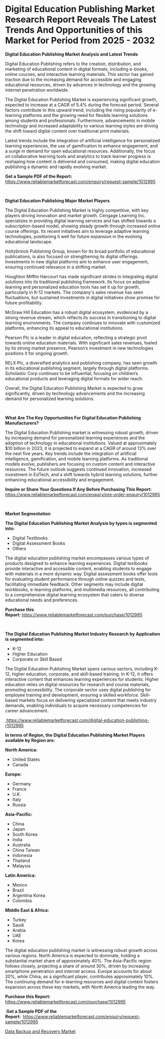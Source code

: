 <p><h1>Digital Education Publishing Market Research Report Reveals The Latest Trends And Opportunities of this Market for Period from 2025 - 2032</h1></p><p><strong>Digital Education Publishing Market Analysis and Latest Trends</strong></p>
<p><p>Digital Education Publishing refers to the creation, distribution, and marketing of educational content in digital formats, including e-books, online courses, and interactive learning materials. This sector has gained traction due to the increasing demand for accessible and engaging educational resources, driven by advances in technology and the growing internet penetration worldwide.</p><p>The Digital Education Publishing Market is experiencing significant growth, expected to increase at a CAGR of 5.4% during the forecast period. Several factors contribute to this upward trend, including the rising popularity of e-learning platforms and the growing need for flexible learning solutions among students and professionals. Furthermore, advancements in mobile technology and increased adaptability to various learning styles are driving the shift toward digital content over traditional print materials.</p><p>Latest trends include the integration of artificial intelligence for personalized learning experiences, the use of gamification to enhance engagement, and a surge in demand for open educational resources. Additionally, the focus on collaborative learning tools and analytics to track learner progress is reshaping how content is delivered and consumed, making digital education publishing a dynamic and rapidly evolving market.</p></p>
<p><strong>Get a Sample PDF of the Report:&nbsp;</strong> <a href="https://www.reliablemarketforecast.com/enquiry/request-sample/1012995?utm_campaign=3046&utm_medium=2&utm_source=Github&utm_content=ia&utm_term=06032025&utm_id=digital-education-publishing">https://www.reliablemarketforecast.com/enquiry/request-sample/1012995</a></p>
<p>&nbsp;</p>
<p><strong>Digital Education Publishing Major Market Players</strong></p>
<p><p>The Digital Education Publishing Market is highly competitive, with key players driving innovation and market growth. Cengage Learning Inc. specializes in providing digital learning services and has shifted towards a subscription-based model, showing steady growth through increased online course offerings. Its recent initiatives aim to leverage adaptive learning technologies, positioning it well for future expansion in the evolving educational landscape.</p><p>Holtzbrinck Publishing Group, known for its broad portfolio of educational publications, is also focused on strengthening its digital offerings. Investments in new digital platforms aim to enhance user engagement, ensuring continued relevance in a shifting market.</p><p>Houghton Mifflin Harcourt has made significant strides in integrating digital solutions into its traditional publishing framework. Its focus on adaptive learning and personalized education tools has set it up for growth, particularly in K-12 markets. The company's sales revenue has seen fluctuations, but sustained investments in digital initiatives show promise for future profitability.</p><p>McGraw Hill Education has a robust digital ecosystem, evidenced by a strong revenue stream, which reflects its success in transitioning to digital learning environments. The company continues to innovate with customized platforms, enhancing its appeal to educational institutions.</p><p>Pearson Plc is a leader in digital education, reflecting a strategic pivot towards online education materials. With significant sales revenues, fueled by its strong market presence, Pearson’s investment in new technologies positions it for ongoing growth.</p><p>RELX Plc, a diversified analytics and publishing company, has seen growth in its educational publishing segment, largely through digital platforms. Scholastic Corp continues to be influential, focusing on children’s educational products and leveraging digital formats for wider reach.</p><p>Overall, the Digital Education Publishing Market is expected to grow significantly, driven by technology advancements and the increasing demand for personalized learning solutions.</p></p>
<p>&nbsp;</p>
<p><strong>What Are The Key Opportunities For Digital Education Publishing Manufacturers?</strong></p>
<p><p>The Digital Education Publishing market is witnessing robust growth, driven by increasing demand for personalized learning experiences and the adoption of technology in educational institutions. Valued at approximately $10 billion in 2023, it is projected to expand at a CAGR of around 13% over the next five years. Key trends include the integration of artificial intelligence, gamification, and mobile learning platforms. As traditional models evolve, publishers are focusing on custom content and interactive resources. The future outlook suggests continued innovation, increased investment in EdTech, and a shift towards hybrid learning solutions, further enhancing educational accessibility and engagement.</p></p>
<p><strong>Inquire or Share Your Questions If Any Before Purchasing This Report:</strong> <a href="https://www.reliablemarketforecast.com/enquiry/pre-order-enquiry/1012995?utm_campaign=3046&utm_medium=2&utm_source=Github&utm_content=ia&utm_term=06032025&utm_id=digital-education-publishing">https://www.reliablemarketforecast.com/enquiry/pre-order-enquiry/1012995</a></p>
<p>&nbsp;</p>
<p><strong>Market Segmentation</strong></p>
<p><strong>The Digital Education Publishing Market Analysis by types is segmented into:</strong></p>
<p><ul><li>Digital Textbooks</li><li>Digital Assessment Books</li><li>Others</li></ul></p>
<p><p>The digital education publishing market encompasses various types of products designed to enhance learning experiences. Digital textbooks provide interactive and accessible content, enabling students to engage with materials in a more dynamic way. Digital assessment books offer tools for evaluating student performance through online quizzes and tests, facilitating immediate feedback. Other segments may include digital workbooks, e-learning platforms, and multimedia resources, all contributing to a comprehensive digital learning ecosystem that caters to diverse educational needs and preferences.</p></p>
<p><strong>Purchase this Report:&nbsp;</strong><a href="https://www.reliablemarketforecast.com/purchase/1012995?utm_campaign=3046&utm_medium=2&utm_source=Github&utm_content=ia&utm_term=06032025&utm_id=digital-education-publishing">https://www.reliablemarketforecast.com/purchase/1012995</a></p>
<p>&nbsp;</p>
<p><strong>The Digital Education Publishing Market Industry Research by Application is segmented into:</strong></p>
<p><ul><li>K-12</li><li>Higher Education</li><li>Corporate or Skill Based</li></ul></p>
<p><p>The Digital Education Publishing Market spans various sectors, including K-12, higher education, corporate, and skill-based training. In K-12, it offers interactive content that enhances learning experiences for students. Higher education relies on digital resources for research and course materials, promoting accessibility. The corporate sector uses digital publishing for employee training and development, ensuring a skilled workforce. Skill-based markets focus on delivering specialized content that meets industry demands, enabling individuals to acquire necessary competencies for career advancement.</p></p>
<p><a href="https://www.reliablemarketforecast.com/digital-education-publishing-r1012995?utm_campaign=3046&utm_medium=2&utm_source=Github&utm_content=ia&utm_term=06032025&utm_id=digital-education-publishing">&nbsp;https://www.reliablemarketforecast.com/digital-education-publishing-r1012995</a></p>
<p><strong>In terms of Region, the Digital Education Publishing Market Players available by Region are:</strong></p>
<p>
    <p> <strong> North America: </strong>
        <ul>
            <li>United States</li>
            <li>Canada</li>
        </ul>
        </p> 
    <p> <strong> Europe: </strong>
        <ul>
            <li>Germany</li>
            <li>France</li>
            <li>U.K.</li>
            <li>Italy</li>
            <li>Russia</li>
        </ul>
        </p> 
    <p> <strong> Asia-Pacific: </strong>
        <ul>
            <li>China</li>
            <li>Japan</li>
            <li>South Korea</li>
            <li>India</li>
            <li>Australia</li>
            <li>China Taiwan</li>
            <li>Indonesia</li>
            <li>Thailand</li>
            <li>Malaysia</li>
        </ul>
        </p> 
    <p> <strong> Latin America: </strong>
        <ul>
            <li>Mexico</li>
            <li>Brazil</li>
            <li>Argentina Korea</li>
            <li>Colombia</li>
        </ul>
        </p> 
    <p> <strong> Middle East & Africa: </strong>
        <ul>
            <li>Turkey</li>
            <li>Saudi</li>
            <li>Arabia</li>
            <li>UAE</li>
            <li>Korea</li>
        </ul>
    </p>
    </p>
<p><p>The digital education publishing market is witnessing robust growth across various regions. North America is expected to dominate, holding a substantial market share of approximately 40%. The Asia-Pacific region follows closely, projecting a share of around 30%, driven by increasing smartphone penetration and internet access. Europe accounts for about 20%, while China, as a significant player, contributes approximately 10%. The continuing demand for e-learning resources and digital content fosters expansion across these key markets, with North America leading the way.</p></p>
<p><strong>Purchase this Report: </strong><a href="https://www.reliablemarketforecast.com/purchase/1012995?utm_campaign=3046&utm_medium=2&utm_source=Github&utm_content=ia&utm_term=06032025&utm_id=digital-education-publishing">https://www.reliablemarketforecast.com/purchase/1012995</a></p>
<p>&nbsp;<strong>Get a Sample PDF of the Report:&nbsp;&nbsp;</strong><a href="https://www.reliablemarketforecast.com/enquiry/request-sample/1012995?utm_campaign=3046&utm_medium=2&utm_source=Github&utm_content=ia&utm_term=06032025&utm_id=digital-education-publishing">https://www.reliablemarketforecast.com/enquiry/request-sample/1012995</a></p>
<p><strong></strong></p>
<p><p><a href="https://github.com/dailyspunj47/Market-Research-Report-List-1/blob/main/data-backup-and-recovery-market.md?utm_campaign=3046&utm_medium=2&utm_source=Github&utm_content=ia&utm_term=06032025&utm_id=digital-education-publishing">Data Backup and Recovery Market</a></p></p>